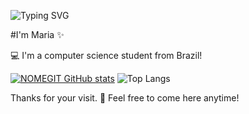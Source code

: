 ![Typing SVG](https://readme-typing-svg.herokuapp.com/?color=000000&size=30&center=true&vCenter=true&width=600&lines=Welcome!)

#I'm Maria ✨ 


💻 I'm a computer science student from Brazil!

[![NOMEGIT GitHub stats](https://github-readme-stats.vercel.app/api?username=dudyac)](https://github.com/NOMEGIT/github-readme-stats)
![Top Langs](https://github-readme-stats-git-masterrstaa-rickstaa.vercel.app/api/top-langs/?username=dudyac&layout=compact&bg_color=FFFFFF&border_color=30A3DC&title_color=E94D5F&text_color=000)

 



Thanks for your visit. 👋 Feel free to come here anytime!
